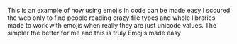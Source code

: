 This is an example of how using emojis in code can be made easy I scoured the web only to find people reading crazy file types and whole libraries made to work with emojis when really they are just unicode values. The simpler the better for me and this is truly Emojis made easy
